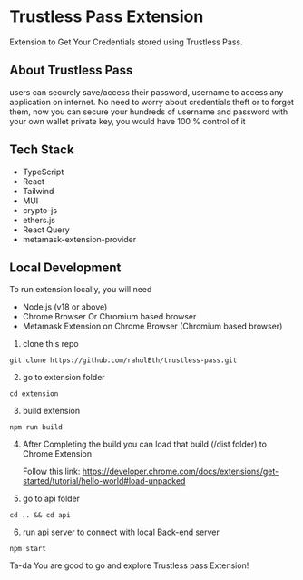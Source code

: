 # Trustless Pass Extension

Extension to Get Your Credentials stored using Trustless Pass.

## About Trustless Pass

users can securely save/access their password, username to access any application on internet. No need to worry about credentials theft or to forget them, now you can secure your hundreds of username and password with your own wallet private key, you would have 100 % control of it

## Tech Stack

- TypeScript
- React
- Tailwind
- MUI
- crypto-js
- ethers.js
- React Query
- metamask-extension-provider

## Local Development

To run extension locally, you will need

- Node.js (v18 or above)
- Chrome Browser Or Chromium based browser
- Metamask Extension on Chrome Browser (Chromium based browser)

1. clone this repo

```
git clone https://github.com/rahulEth/trustless-pass.git
```

2. go to extension folder

```
cd extension
```

3. build extension

```
npm run build
```

4. After Completing the build you can load that build (/dist folder) to Chrome Extension

   Follow this link: https://developer.chrome.com/docs/extensions/get-started/tutorial/hello-world#load-unpacked

5. go to api folder

```
cd .. && cd api
```

6. run api server to connect with local Back-end server

```
npm start
```

Ta-da You are good to go and explore Trustless pass Extension!
